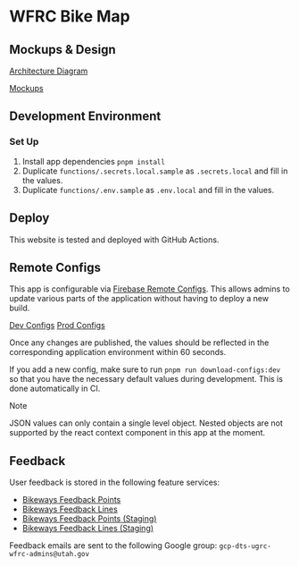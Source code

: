 # WFRC Bike Map

## Mockups & Design

[Architecture Diagram](https://docs.google.com/presentation/d/1Qkbl3NFZnzbS-L1Wifedvun4SQVMqNHA9gEgAG6-988/edit#slide=id.p)

[Mockups](https://docs.google.com/presentation/d/1FZjX4FpiWq74R5NJUhI3lR-AuOMo_z28XR0BxEGwxEQ/edit#slide=id.p)

## Development Environment

### Set Up

1. Install app dependencies `pnpm install`
1. Duplicate `functions/.secrets.local.sample` as `.secrets.local` and fill in the values.
1. Duplicate `functions/.env.sample` as `.env.local` and fill in the values.

## Deploy

This website is tested and deployed with GitHub Actions.

## Remote Configs

This app is configurable via [Firebase Remote Configs](https://firebase.google.com/docs/remote-config). This allows admins to update various parts of the application without having to deploy a new build.

[Dev Configs](https://console.firebase.google.com/project/ut-dts-agrc-wfrc-bike-map-dev/config/env/firebase)
[Prod Configs](https://console.firebase.google.com/project/ut-dts-agrc-wfrc-bike-map-prod/config/env/firebase)

Once any changes are published, the values should be reflected in the corresponding application environment within 60 seconds.

If you add a new config, make sure to run `pnpm run download-configs:dev` so that you have the necessary default values during development. This is done automatically in CI.

>[!NOTE]
>JSON values can only contain a single level object. Nested objects are not supported by the react context component in this app at the moment.

## Feedback

User feedback is stored in the following feature services:

- [Bikeways Feedback Points](https://utah.maps.arcgis.com/home/item.html?id=bc422cc920274012a65b4aada8120edc)
- [Bikeways Feedback Lines](https://utah.maps.arcgis.com/home/item.html?id=b4605494496b4e9d95d160d8442f9522)
- [Bikeways Feedback Points (Staging)](https://utah.maps.arcgis.com/home/item.html?id=14314a0df775464689f2712209039b0b)
- [Bikeways Feedback Lines (Staging)](https://utah.maps.arcgis.com/home/item.html?id=9c9d5c765a1b4747ba542ca6f232aa5e)

Feedback emails are sent to the following Google group: `gcp-dts-ugrc-wfrc-admins@utah.gov`
